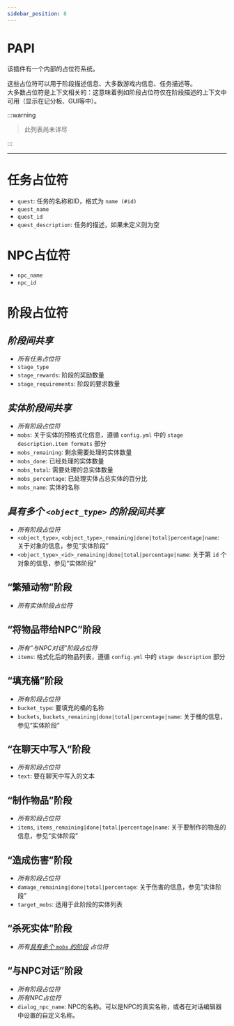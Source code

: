 ```yaml
---
sidebar_position: 8
---
```


# PAPI

该插件有一个内部的占位符系统。

这些占位符可以用于阶段描述信息、大多数游戏内信息、任务描述等。  
大多数占位符是上下文相关的：这意味着例如阶段占位符仅在阶段描述的上下文中可用（显示在记分板、GUI等中）。

:::warning

> 此列表尚未详尽

:::

***

# 任务占位符
* `quest`: 任务的名称和ID，格式为 `name (#id)`
* `quest_name`
* `quest_id`
* `quest_description`: 任务的描述，如果未定义则为空

# NPC占位符
* `npc_name`
* `npc_id`

# 阶段占位符
## _阶段间共享_
* _所有任务占位符_
* `stage_type`
* `stage_rewards`: 阶段的奖励数量
* `stage_requirements`: 阶段的要求数量

## _实体阶段间共享_
* _所有阶段占位符_
* `mobs`: 关于实体的预格式化信息，遵循 `config.yml` 中的 `stage description.item formats` 部分
* `mobs_remaining`: 剩余需要处理的实体数量
* `mobs_done`: 已经处理的实体数量
* `mobs_total`: 需要处理的总实体数量
* `mobs_percentage`: 已处理实体占总实体的百分比
* `mobs_name`: 实体的名称

## _具有多个 `<object_type>` 的阶段间共享_
* _所有阶段占位符_
* `<object_type>`, `<object_type>_remaining|done|total|percentage|name`: 关于对象的信息，参见“实体阶段”
* `<object_type>_<id>_remaining|done|total|percentage|name`: 关于第 `id` 个对象的信息，参见“实体阶段”

## “繁殖动物”阶段
* _所有实体阶段占位符_

## “将物品带给NPC”阶段
* _所有“与NPC对话”阶段占位符_
* `items`: 格式化后的物品列表，遵循 `config.yml` 中的 `stage description` 部分

## “填充桶”阶段
* _所有阶段占位符_
* `bucket_type`: 要填充的桶的名称
* `buckets`, `buckets_remaining|done|total|percentage|name`: 关于桶的信息，参见“实体阶段”

## “在聊天中写入”阶段
* _所有阶段占位符_
* `text`: 要在聊天中写入的文本

## “制作物品”阶段
* _所有阶段占位符_
* `items`, `items_remaining|done|total|percentage|name`: 关于要制作的物品的信息，参见“实体阶段”

## “造成伤害”阶段
* _所有阶段占位符_
* `damage_remaining|done|total|percentage`: 关于伤害的信息，参见“实体阶段”
* `target_mobs`: 适用于此阶段的实体列表

## “杀死实体”阶段
* _所有[具有多个 `mobs` 的阶段](#shared-between-stages-with-multiple-object_type) 占位符_

<!--- 待继续 --->

## “与NPC对话”阶段
* _所有阶段占位符_
* _所有NPC占位符_
* `dialog_npc_name`: NPC的名称。可以是NPC的真实名称，或者在对话编辑器中设置的自定义名称。